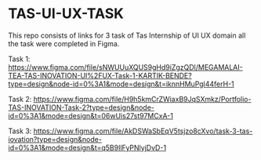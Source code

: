 # TAS-UI-UX-TASK

This repo consists of links for 3 task of Tas Internship of UI UX domain all the task were completed in Figma.

Task 1: https://www.figma.com/file/sNWUUuXQUS9gHd9iZgzQDl/MEGAMALAI-TEA-TAS-INOVATION-UI%2FUX-Task-1-KARTIK-BENDE?type=design&node-id=0%3A1&mode=design&t=iknnHMuPgl44ferH-1

Task 2: https://www.figma.com/file/H9h5kmCrZWiaxB9JqSXmkz/Portfolio-TAS-INOVATION-Task-2?type=design&node-id=0%3A1&mode=design&t=06wUis27st97MCxA-1

Task 3: https://www.figma.com/file/AkDSWaSbEqV5tsjzo8cXvo/task-3-tas-iovation?type=design&node-id=0%3A1&mode=design&t=q5B9IlFyPNlyjDvD-1
